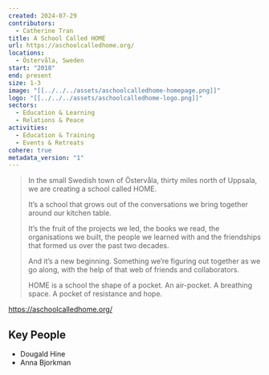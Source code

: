 ```yaml
---
created: 2024-07-29
contributors:
  - Catherine Tran
title: A School Called HOME
url: https://aschoolcalledhome.org/
locations:
  - Östervåla, Sweden
start: "2018"
end: present
size: 1-3
image: "[[../../../assets/aschoolcalledhome-homepage.png]]"
logo: "[[../../../assets/aschoolcalledhome-logo.png]]"
sectors:
  - Education & Learning
  - Relations & Peace
activities:
  - Education & Training
  - Events & Retreats
cohere: true
metadata_version: "1"
---
```

>In the small Swedish town of Östervåla, thirty miles north of Uppsala, we are creating a school called HOME.
>
>It’s a school that grows out of the conversations we bring together around our kitchen table.
>
>It’s the fruit of the projects we led, the books we read, the organisations we built, the people we learned with and the friendships that formed us over the past two decades.
>
>And it’s a new beginning. Something we’re figuring out together as we go along, with the help of that web of friends and collaborators.
>
>HOME is a school the shape of a pocket. An air-pocket. A breathing space. A pocket of resistance and hope.

https://aschoolcalledhome.org/ 

## Key People

- Dougald Hine
- Anna Bjorkman











